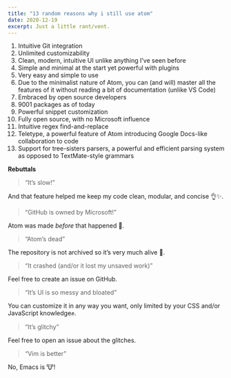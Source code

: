 ```yaml
---
title: "13 random reasons why i still use atom"
date: 2020-12-19
excerpt: Just a little rant/vent.
---
```


1. Intuitive Git integration
2. Unlimited customizability
3. Clean, modern, intuitive UI unlike anything I’ve seen before
4. Simple and minimal at the start yet powerful with plugins
5. Very easy and simple to use
6. Due to the minimalist nature of Atom, you can (and will) master all the features of it without reading a bit of documentation (unlike VS Code)
7. Embraced by open source developers
8. 9001 packages as of today
9. Powerful snippet customization
10. Fully open source, with no Microsoft influence
11. Intuitive regex find-and-replace
12. Teletype, a powerful feature of Atom introducing Google Docs-like collaboration to code
13. Support for tree-sisters parsers, a powerful and efficient parsing system as opposed to TextMate-style grammars

**Rebuttals**
> “It’s slow!”

And that feature helped me keep my code clean, modular, and concise 👌✨.

> “GitHub is owned by Microsoft!”

Atom was made *before* that happened 😬.

> “Atom’s dead”

The repository is not archived so it’s very much alive 👊.

> “It crashed (and/or it lost my unsaved work)”

Feel free to create an issue on GitHub.

> “It’s UI is so messy and bloated”

You can customize it in any way you want, only limited by your CSS and/or JavaScript knowledge✊.

> “It’s glitchy”

Feel free to open an issue about the glitches.

> “Vim is better”

No, Emacs is 🐮!
